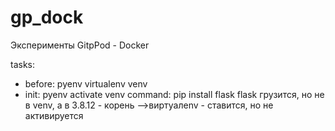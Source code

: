 # gp_dock
Эксперименты GitpPod - Docker 

tasks:
  - before:
      pyenv virtualenv venv
  - init: pyenv activate venv
  command: pip install flask
flask грузится, но не в venv,  а в 3.8.12 - корень
-->виртуалenv - ставится, но не активируется    